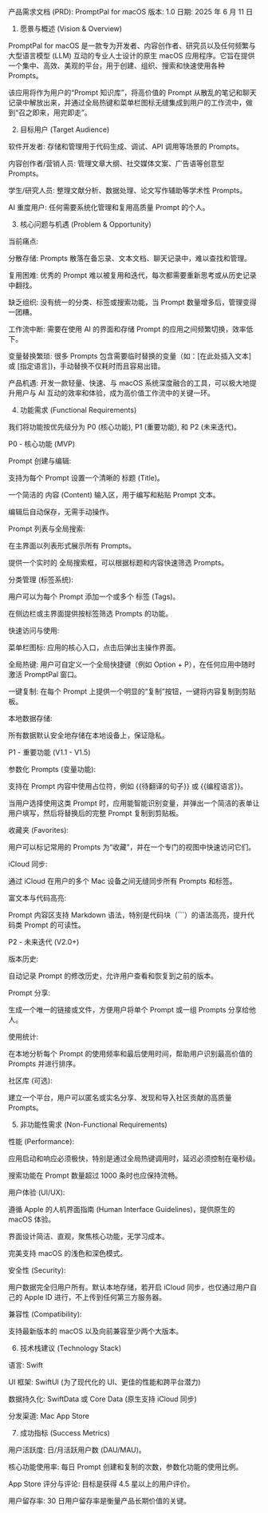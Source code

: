产品需求文档 (PRD): PromptPal for macOS
版本: 1.0
日期: 2025 年 6 月 11 日

1. 愿景与概述 (Vision & Overview)

PromptPal for macOS 是一款专为开发者、内容创作者、研究员以及任何频繁与大型语言模型 (LLM) 互动的专业人士设计的原生 macOS 应用程序。它旨在提供一个集中、高效、美观的平台，用于创建、组织、搜索和快速使用各种 Prompts。

该应用将作为用户的“Prompt 知识库”，将高价值的 Prompt 从散乱的笔记和聊天记录中解放出来，并通过全局热键和菜单栏图标无缝集成到用户的工作流中，做到“召之即来，用完即走”。

2. 目标用户 (Target Audience)

软件开发者: 存储和管理用于代码生成、调试、API 调用等场景的 Prompts。

内容创作者/营销人员: 管理文章大纲、社交媒体文案、广告语等创意型 Prompts。

学生/研究人员: 整理文献分析、数据处理、论文写作辅助等学术性 Prompts。

AI 重度用户: 任何需要系统化管理和复用高质量 Prompt 的个人。

3. 核心问题与机遇 (Problem & Opportunity)

当前痛点:

分散存储: Prompts 散落在备忘录、文本文档、聊天记录中，难以查找和管理。

复用困难: 优秀的 Prompt 难以被复用和迭代，每次都需要重新思考或从历史记录中翻找。

缺乏组织: 没有统一的分类、标签或搜索功能，当 Prompt 数量增多后，管理变得一团糟。

工作流中断: 需要在使用 AI 的界面和存储 Prompt 的应用之间频繁切换，效率低下。

变量替换繁琐: 很多 Prompts 包含需要临时替换的变量（如：[在此处插入文本] 或 [指定语言])，手动替换不仅耗时而且容易出错。

产品机遇:
开发一款轻量、快速、与 macOS 系统深度融合的工具，可以极大地提升用户与 AI 互动的效率和体验，成为高价值工作流中的关键一环。

4. 功能需求 (Functional Requirements)

我们将功能按优先级分为 P0 (核心功能), P1 (重要功能), 和 P2 (未来迭代)。

P0 - 核心功能 (MVP)

Prompt 创建与编辑:

支持为每个 Prompt 设置一个清晰的 标题 (Title)。

一个简洁的 内容 (Content) 输入区，用于编写和粘贴 Prompt 文本。

编辑后自动保存，无需手动操作。

Prompt 列表与全局搜索:

在主界面以列表形式展示所有 Prompts。

提供一个实时的 全局搜索框，可以根据标题和内容快速筛选 Prompts。

分类管理 (标签系统):

用户可以为每个 Prompt 添加一个或多个 标签 (Tags)。

在侧边栏或主界面提供按标签筛选 Prompts 的功能。

快速访问与使用:

菜单栏图标: 应用的核心入口，点击后弹出主操作界面。

全局热键: 用户可自定义一个全局快捷键（例如 Option + P），在任何应用中随时激活 PromptPal 窗口。

一键复制: 在每个 Prompt 上提供一个明显的“复制”按钮，一键将内容复制到剪贴板。

本地数据存储:

所有数据默认安全地存储在本地设备上，保证隐私。

P1 - 重要功能 (V1.1 - V1.5)

参数化 Prompts (变量功能):

支持在 Prompt 内容中使用占位符，例如 {{待翻译的句子}} 或 {{编程语言}}。

当用户选择使用这类 Prompt 时，应用能智能识别变量，并弹出一个简洁的表单让用户填写，然后将替换后的完整 Prompt 复制到剪贴板。

收藏夹 (Favorites):

用户可以标记常用的 Prompts 为“收藏”，并在一个专门的视图中快速访问它们。

iCloud 同步:

通过 iCloud 在用户的多个 Mac 设备之间无缝同步所有 Prompts 和标签。

富文本与代码高亮:

Prompt 内容区支持 Markdown 语法，特别是代码块（```）的语法高亮，提升代码类 Prompt 的可读性。

P2 - 未来迭代 (V2.0+)

版本历史:

自动记录 Prompt 的修改历史，允许用户查看和恢复到之前的版本。

Prompt 分享:

生成一个唯一的链接或文件，方便用户将单个 Prompt 或一组 Prompts 分享给他人。

使用统计:

在本地分析每个 Prompt 的使用频率和最后使用时间，帮助用户识别最高价值的 Prompts 并进行排序。

社区库 (可选):

建立一个平台，用户可以匿名或实名分享、发现和导入社区贡献的高质量 Prompts。

5. 非功能性需求 (Non-Functional Requirements)

性能 (Performance):

应用启动和响应必须极快，特别是通过全局热键调用时，延迟必须控制在毫秒级。

搜索功能在 Prompt 数量超过 1000 条时也应保持流畅。

用户体验 (UI/UX):

遵循 Apple 的人机界面指南 (Human Interface Guidelines)，提供原生的 macOS 体验。

界面设计简洁、直观，聚焦核心功能，无学习成本。

完美支持 macOS 的浅色和深色模式。

安全性 (Security):

用户数据完全归用户所有。默认本地存储，若开启 iCloud 同步，也仅通过用户自己的 Apple ID 进行，不上传到任何第三方服务器。

兼容性 (Compatibility):

支持最新版本的 macOS 以及向前兼容至少两个大版本。

6. 技术栈建议 (Technology Stack)

语言: Swift

UI 框架: SwiftUI (为了现代化的 UI、更佳的性能和跨平台潜力)

数据持久化: SwiftData 或 Core Data (原生支持 iCloud 同步)

分发渠道: Mac App Store

7. 成功指标 (Success Metrics)

用户活跃度: 日/月活跃用户数 (DAU/MAU)。

核心功能使用率: 每日 Prompt 创建和复制的次数，参数化功能的使用比例。

App Store 评分与评论: 目标是获得 4.5 星以上的用户评价。

用户留存率: 30 日用户留存率是衡量产品长期价值的关键。
